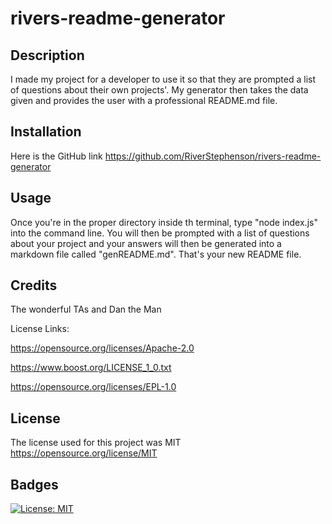 # rivers-readme-generator

## Description

I made my project for a developer to use it so that they are prompted a list of questions about their own projects'. My generator then takes the data given and provides the user with a professional README.md file. 

## Installation

Here is the GitHub link https://github.com/RiverStephenson/rivers-readme-generator

## Usage

Once you're in the proper directory inside th terminal, type "node index.js" into the command line. You will then be prompted with a list of questions about your project and your answers will then be generated into a markdown file called "genREADME.md". That's your new README file.

## Credits

The wonderful TAs and Dan the Man 

License Links:

https://opensource.org/licenses/Apache-2.0 

https://www.boost.org/LICENSE_1_0.txt

 https://opensource.org/licenses/EPL-1.0

## License

The license used for this project was MIT https://opensource.org/license/MIT 

## Badges

[![License: MIT](https://img.shields.io/badge/License-MIT-yellow.svg)](https://opensource.org/licenses/MIT)